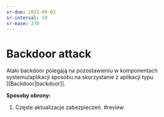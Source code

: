 ```yaml
---
sr-due: 2022-09-03
sr-interval: 19
sr-ease: 270
---
```


# Backdoor attack
Ataki backdoor polegają na pozostawieniu w komponentach systemu/aplikacji sposobu na skorzystanie z aplikacji typu [[Backdoor|backdoor]].

**Sposoby obrony:**
1. Częste aktualizacje zabezpieczeń.
#review